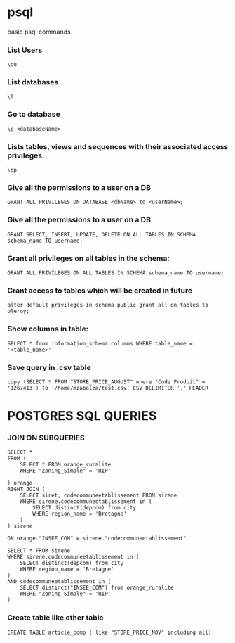 # psql
basic psql commands

### List Users
```\du```

### List databases
```\l```

### Go to database
```\c <databaseName>```

### Lists tables, views and sequences with their associated access privileges.
```\dp```

### Give all the permissions to a user on a DB
```GRANT ALL PRIVILEGES ON DATABASE <dbName> to <userName>;```

### Give all the permissions to a user on a DB
```GRANT SELECT, INSERT, UPDATE, DELETE ON ALL TABLES IN SCHEMA schema_name TO username;```


### Grant all privileges on all tables in the schema:
```GRANT ALL PRIVILEGES ON ALL TABLES IN SCHEMA schema_name TO username;```

### Grant access to tables which will be created in future
```
alter default privileges in schema public grant all on tables to oleroy;
```

### Show columns in table:
```SELECT * from information_schema.columns WHERE table_name = '<table_name>'```

### Save query in .csv table
```copy (SELECT * FROM "STORE_PRICE_AUGUST" where "Code Produit" = '1267413') To '/home/mzabalza/test.csv' CSV DELIMITER ',' HEADER```

# POSTGRES SQL QUERIES

### JOIN ON SUBQUERIES
```
SELECT *
FROM (
	SELECT * FROM orange_ruralite
	WHERE "Zoning_Simple" = 'RIP'
	
) orange
RIGHT JOIN (
	SELECT siret, codecommuneetablissement FROM sirene
	WHERE sirene.codecommuneetablissement in (
		SELECT distinct(depcom) from city
		WHERE region_name = 'Bretagne'
	)
) sirene
	
ON orange."INSEE_COM" = sirene."codecommuneetablissement"
```
```
SELECT * FROM sirene
WHERE sirene.codecommuneetablissement in (
	SELECT distinct(depcom) from city
	WHERE region_name = 'Bretagne'
)
AND codecommuneetablissement in (
	SELECT distinct("INSEE_COM") from orange_ruralite
	WHERE "Zoning_Simple" = 'RIP'
)
```

### Create table like other table
```CREATE TABLE article_comp ( like "STORE_PRICE_NOV" including all)```
